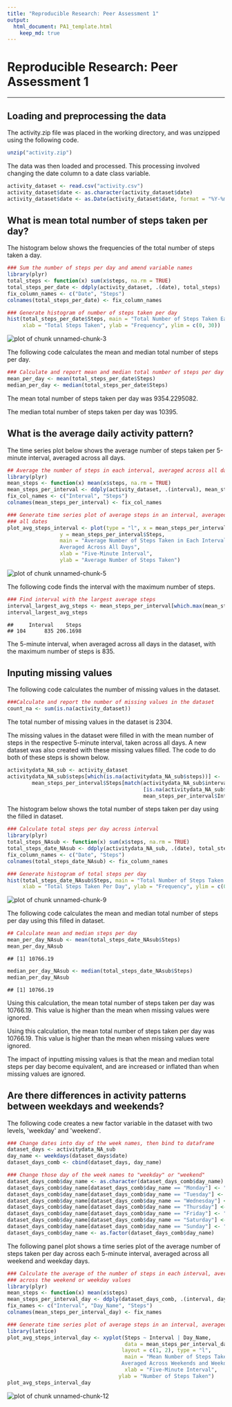 ```yaml
---
title: "Reproducible Research: Peer Assessment 1"
output: 
  html_document: PA1_template.html
    keep_md: true
---
```


# Reproducible Research: Peer Assessment 1
-------------------------------------------

## Loading and preprocessing the data

The activity.zip file was placed in the working directory, and was unzipped
using the following code.


```r
unzip("activity.zip")
```

The data was then loaded and processed. 
This processing involved changing the date column to a date class variable.


```r
activity_dataset <- read.csv("activity.csv")
activity_dataset$date <- as.character(activity_dataset$date)
activity_dataset$date <- as.Date(activity_dataset$date, format = "%Y-%m-%d")
```


## What is mean total number of steps taken per day?

The histogram below shows the frequencies of the total number of steps 
taken a day.


```r
### Sum the number of steps per day and amend variable names 
library(plyr)
total_steps <- function(x) sum(x$steps, na.rm = TRUE)
total_steps_per_date <- ddply(activity_dataset, .(date), total_steps)
fix_column_names <- c("Date", "Steps")
colnames(total_steps_per_date) <- fix_column_names

### Generate histogram of number of steps taken per day
hist(total_steps_per_date$Steps, main = "Total Number of Steps Taken Each Day", 
     xlab = "Total Steps Taken", ylab = "Frequency", ylim = c(0, 30))
```

![plot of chunk unnamed-chunk-3](figure/unnamed-chunk-3-1.png) 

The following code calculates the mean and median total number of steps per day.


```r
### Calculate and report mean and median total number of steps per day
mean_per_day <- mean(total_steps_per_date$Steps)
median_per_day <- median(total_steps_per_date$Steps)
```

The mean total number of steps taken per day was 9354.2295082.

The median total number of steps taken per day was 10395.


## What is the average daily activity pattern?

The time series plot below shows the average number of steps taken per 5-minute 
interval, averaged across all days.


```r
## Average the number of steps in each interval, averaged across all dates
library(plyr)
mean_steps <- function(x) mean(x$steps, na.rm = TRUE)
mean_steps_per_interval <- ddply(activity_dataset, .(interval), mean_steps)
fix_col_names <- c("Interval", "Steps")
colnames(mean_steps_per_interval) <- fix_col_names

### Generate time series plot of average steps in an interval, averaged across 
### all dates
plot_avg_steps_interval <- plot(type = "l", x = mean_steps_per_interval$Interval, 
                 y = mean_steps_per_interval$Steps, 
                 main = "Average Number of Steps Taken in Each Interval, 
                 Averaged Across All Days",
                 xlab = "Five-Minute Interval", 
                 ylab = "Average Number of Steps Taken")
```

![plot of chunk unnamed-chunk-5](figure/unnamed-chunk-5-1.png) 

The following code finds the interval with the maximum number of steps.


```r
### Find interval with the largest average steps
interval_largest_avg_steps <- mean_steps_per_interval[which.max(mean_steps_per_interval$Steps),]
interval_largest_avg_steps
```

```
##     Interval    Steps
## 104      835 206.1698
```

The 5-minute interval, when averaged across all days in the dataset, with the 
maximum number of steps is 835.


## Inputing missing values

The following code calculates the number of missing values in the dataset.


```r
###Calculate and report the number of missing values in the dataset
count_na <- sum(is.na(activity_dataset))
```

The total number of missing values in the dataset is 2304.

The missing values in the dataset were filled in with the mean number 
of steps in the respective 5-minute interval, taken across all days. A new 
dataset was also created with these missing values filled. The code to do both 
of these steps is shown below.


```r
activitydata_NA_sub <- activity_dataset
activitydata_NA_sub$steps[which(is.na(activitydata_NA_sub$steps))] <- 
        mean_steps_per_interval$Steps[match(activitydata_NA_sub$interval
                                            [is.na(activitydata_NA_sub$steps)], 
                                            mean_steps_per_interval$Interval)]
```

The histogram below shows the total number of steps taken per day using the 
filled in dataset.


```r
### Calculate total steps per day across interval
library(plyr)
total_steps_NAsub <- function(x) sum(x$steps, na.rm = TRUE)
total_steps_date_NAsub <- ddply(activitydata_NA_sub, .(date), total_steps_NAsub)
fix_column_names <- c("Date", "Steps")
colnames(total_steps_date_NAsub) <- fix_column_names

### Generate histogram of total steps per day
hist(total_steps_date_NAsub$Steps, main = "Total Number of Steps Taken Each Day (NA's Substituted)", 
     xlab = "Total Steps Taken Per Day", ylab = "Frequency", ylim = c(0, 40))
```

![plot of chunk unnamed-chunk-9](figure/unnamed-chunk-9-1.png) 

The following code calculates the mean and median total number of steps per day 
using this filled in dataset.


```r
## Calculate mean and median steps per day
mean_per_day_NAsub <- mean(total_steps_date_NAsub$Steps)
mean_per_day_NAsub
```

```
## [1] 10766.19
```

```r
median_per_day_NAsub <- median(total_steps_date_NAsub$Steps)
median_per_day_NAsub
```

```
## [1] 10766.19
```

Using this calculation, the mean total number of steps taken per day was 
10766.19. This value is higher than the mean when missing values
were ignored.

Using this calculation, the mean total number of steps taken per day was 
10766.19. This value is higher than the mean when missing values
were ignored. 

The impact of inputting missing values is that the mean and median total steps
per day become equivalent, and are increased or inflated than when missing 
values are ignored.


## Are there differences in activity patterns between weekdays and weekends?

The following code creates a new factor variable in the dataset with two levels,
'weekday' and 'weekend'.


```r
### Change dates into day of the week names, then bind to dataframe
dataset_days <- activitydata_NA_sub
day_name <- weekdays(dataset_days$date)
dataset_days_comb <- cbind(dataset_days, day_name)

### Change those day of the week names to "weekday" or "weekend"
dataset_days_comb$day_name <- as.character(dataset_days_comb$day_name)
dataset_days_comb$day_name[dataset_days_comb$day_name == "Monday"] <- "weekday"
dataset_days_comb$day_name[dataset_days_comb$day_name == "Tuesday"] <- "weekday"
dataset_days_comb$day_name[dataset_days_comb$day_name == "Wednesday"] <- "weekday"
dataset_days_comb$day_name[dataset_days_comb$day_name == "Thursday"] <- "weekday"
dataset_days_comb$day_name[dataset_days_comb$day_name == "Friday"] <- "weekday"
dataset_days_comb$day_name[dataset_days_comb$day_name == "Saturday"] <- "weekend"
dataset_days_comb$day_name[dataset_days_comb$day_name == "Sunday"] <- "weekend"
dataset_days_comb$day_name <- as.factor(dataset_days_comb$day_name)
```

The following panel plot shows a time series plot of the average number of
steps taken per day across each 5-minute interval, averaged across all weekend
and weekday days.


```r
### Calculate the average of the number of steps in each interval, averaged 
### across the weekend or weekday values
library(plyr)
mean_steps <- function(x) mean(x$steps)
mean_steps_per_interval_day <- ddply(dataset_days_comb, .(interval, day_name), mean_steps)
fix_names <- c("Interval", "Day_Name", "Steps")
colnames(mean_steps_per_interval_day) <- fix_names

### Generate time series plot of average steps in an interval, averaged across all dates
library(lattice)
plot_avg_steps_interval_day <- xyplot(Steps ~ Interval | Day_Name, 
                                      data = mean_steps_per_interval_day, 
                                     layout = c(1, 2), type = "l", 
                                      main = "Mean Number of Steps Taken in Each Interval, 
                                     Averaged Across Weekends and Weekdays", 
                                      xlab = "Five-Minute Interval", 
                                    ylab = "Number of Steps Taken")
plot_avg_steps_interval_day
```

![plot of chunk unnamed-chunk-12](figure/unnamed-chunk-12-1.png) 
